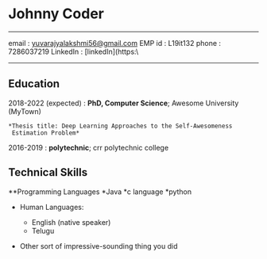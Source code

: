 Johnny Coder
============

-------------------     ----------------------------
email                    :    yuvarajyalakshmi56@gmail.com
EMP id                   :     L19it132
phone                    :     7286037219
LinkedIn                 :     [linkedIn](https:\
-------------------     ----------------------------

Education
---------

2018-2022 (expected)
:   **PhD, Computer Science**; Awesome University (MyTown)

    *Thesis title: Deep Learning Approaches to the Self-Awesomeness
     Estimation Problem*

2016-2019
:   **polytechnic**;
crr polytechnic college
   

   


Technical Skills
--------------------
**Programming Languages
*Java
*c language
*python

* Human Languages:

     * English (native speaker)
     * Telugu
    



* Other sort of impressive-sounding thing you did
